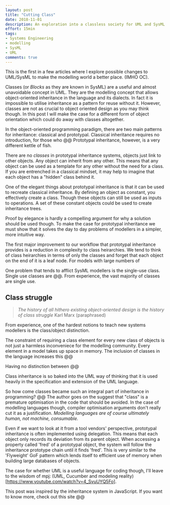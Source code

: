 ```yaml
---
layout: post
title: "Cutting Class"
date: 2018-11-01
description: An exploration into a classless society for UML and SysML modellers.
effort: 15min
tags:
- Systems Engineering
- modelling
- SysML
- UML
comments: true
---
```


This is the first in a few articles where I explore possible changes to UML/SysML to make the modelling world a better place. (IMHO OC).

Classes (or *Blocks* as they are known in SysML) are a useful and almost unavoidable concept in UML. They are the modelling concept that allows object-oriented inheritance in the language and its dialects. In fact it is impossible to utilise inheritance as a pattern for reuse without it. However, classes are not as crucial to object oriented design as you may think though. In this post I will make the case for a different form of object orientation which could do away with classes altogether.

<!-- more -->

In the object-oriented programming paradigm, there are two main patterns for inheritance: classical and prototypal. Classical inheritance requires no introduction, for those who @@ Prototypal inheritance, however, is a very different kettle of fish.

There are no *classes* in prototypal inheritance systems, objects just link to other objects. Any object can inherit from any other. This means that any object can be used as a template for any other without the need for a class. If you are entrenched in a classical mindset, it may help to imagine that each object has a "hidden" class behind it.

One of the elegant things about prototypal inheritance is that it can be used to recreate classical inheritance. By defining an object as constant, you effectively create a class. Though these objects can still be used as inputs to operations. A set of these constant objects could be used to create inheritance trees.

Proof by elegance is hardly a compelling argument for why a solution should be used though. To make the case for prototypal inheritance we must show that it solves the day to day problems of modellers in a simpler, more intuitive way.

The first major improvement to our workflow that prototypal inheritance provides is a reduction in complexity to class heirarchies. We tend to think of class heirarchies in terms of only the classes and forget that each object on the end of it is a leaf node. For models with large numbers of

One problem that tends to afflict SysML modellers is the single-use class. Single use classes are @@. From experience, the vast majority of classes are single use.

## Class struggle

> *The history of all hithero existing object-oriented design is the history of class struggle*
> Karl Marx (paraphrased)

From experience, one of the hardest notions to teach new systems modellers is the class/object distinction.

The constraint of requiring a class element for every new class of objects is not just a harmless inconveniece for the modelling community. Every element in a model takes up space in memory. The inclusion of classes in the language increases this @@

Having no distinction between @@

Class inheritance is so baked into the UML way of thinking that it is used heavily in the specification and extension of the UML language.

So how come classes became such an integral part of inheritance in programming? @@ The author goes on the suggest that "class" is a premature optimisation in the code that should be avoided. In the case of modelling languages though, compiler optimisation arguments don't really cut it as a justification. *Modelling languages are of course ultimately human, not machine, consumable.*

Even if we want to look at it from a tool vendors' perspective, prototypal inheritance is often implemented using delegation. This means that each object only records its deviation from its parent object. When accessing a property called 'fred' of a prototypal object, the system will follow the inheritance prototype chain until it finds 'fred'.  This is very similar to the 'Flyweight' GoF pattern which lends itself to efficient use of memory when building large databases of objects.

The case for whether UML is a useful language for coding though, I'll leave to the wisdom of mpj: (UML, Cucumber and modeling reality)[https://www.youtube.com/watch?v=4_SvuUYQ5Fo].

This post was inspired by the inheritance system in JavaScript. If you want to know more, check out this site @@
